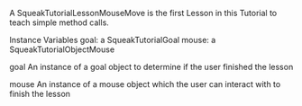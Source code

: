 A SqueakTutorialLessonMouseMove is the first Lesson in this Tutorial to teach simple method calls.

Instance Variables
	goal:		a SqueakTutorialGoal
	mouse:		a SqueakTutorialObjectMouse

goal
	An instance of a goal object to determine if the user finished the lesson

mouse
	An instance of a mouse object which the user can interact with to finish the lesson
